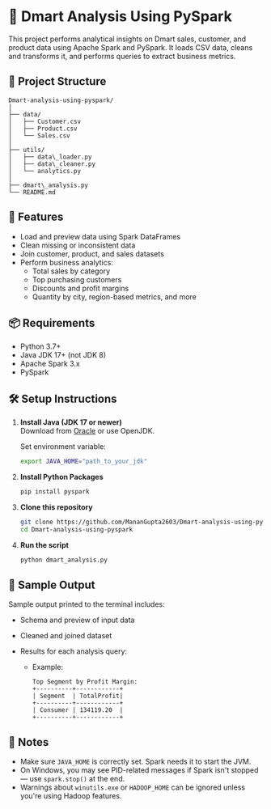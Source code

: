 
# 🛒 Dmart Analysis Using PySpark

This project performs analytical insights on Dmart sales, customer, and product data using Apache Spark and PySpark. It loads CSV data, cleans and transforms it, and performs queries to extract business metrics.

## 📁 Project Structure

```
Dmart-analysis-using-pyspark/
│
├── data/
│   ├── Customer.csv
│   ├── Product.csv
│   └── Sales.csv
│
├── utils/
│   ├── data\_loader.py
│   ├── data\_cleaner.py
│   └── analytics.py
│
├── dmart\_analysis.py
└── README.md
```


## 🚀 Features

- Load and preview data using Spark DataFrames
- Clean missing or inconsistent data
- Join customer, product, and sales datasets
- Perform business analytics:
  - Total sales by category
  - Top purchasing customers
  - Discounts and profit margins
  - Quantity by city, region-based metrics, and more

## 📦 Requirements

- Python 3.7+
- Java JDK 17+ (not JDK 8)
- Apache Spark 3.x
- PySpark

## 🛠️ Setup Instructions

1. **Install Java (JDK 17 or newer)**  
   Download from [Oracle](https://www.oracle.com/java/technologies/javase-jdk17-downloads.html) or use OpenJDK.

   Set environment variable:
   ```bash
   export JAVA_HOME="path_to_your_jdk"


2. **Install Python Packages**

   ```bash
   pip install pyspark
   ```

3. **Clone this repository**

   ```bash
   git clone https://github.com/MananGupta2603/Dmart-analysis-using-pyspark.git
   cd Dmart-analysis-using-pyspark
   ```

4. **Run the script**

   ```bash
   python dmart_analysis.py
   ```

## 🧪 Sample Output

Sample output printed to the terminal includes:

* Schema and preview of input data
* Cleaned and joined dataset
* Results for each analysis query:

  * Example:

    ```
    Top Segment by Profit Margin:
    +----------+------------+
    | Segment  | TotalProfit|
    +----------+------------+
    | Consumer | 134119.20  |
    +----------+------------+
    ```

## 📌 Notes

* Make sure `JAVA_HOME` is correctly set. Spark needs it to start the JVM.
* On Windows, you may see PID-related messages if Spark isn't stopped — use `spark.stop()` at the end.
* Warnings about `winutils.exe` or `HADOOP_HOME` can be ignored unless you're using Hadoop features.

